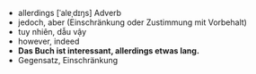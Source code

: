 - allerdings	[ˈalɐˌdɪŋs]	Adverb	
- jedoch, aber (Einschränkung oder Zustimmung mit Vorbehalt)
- tuy nhiên, dẫu vậy
- however, indeed
- **Das Buch ist interessant, allerdings etwas lang.**
- Gegensatz, Einschränkung